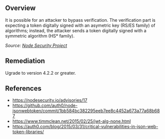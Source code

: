 ## Overview

It is possible for an attacker to bypass verification. The verification part is expecting a token digitally signed with an asymetric key (RS/ES family) of algorithms; instead, the attacker sends a token digitally signed with a symmetric algorithm (HS* family).

_Source: [Node Security Project](https://nodesecurity.io/advisories/17)_

## Remediation
Ugrade to version 4.2.2 or greater.

## References
- https://nodesecurity.io/advisories/17
- https://github.com/auth0/node-jsonwebtoken/commit/1bb584bc382295eeb7ee8c4452a673a77a68b687
- https://www.timmclean.net/2015/02/25/jwt-alg-none.html
- https://auth0.com/blog/2015/03/31/critical-vulnerabilities-in-json-web-token-libraries/
